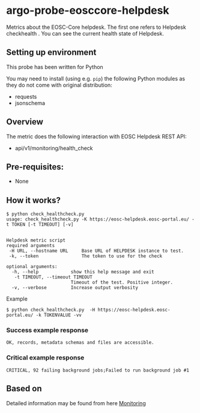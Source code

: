 # argo-probe-eosccore-helpdesk
Metrics about the EOSC-Core helpdesk.
The first one refers to Helpdesk checkhealth . You can see the current health state of Helpdesk. 


## Setting up environment
This probe has been written for Python 

You may need to install (using e.g. `pip`) the following Python modules as they do not come with original distribution:

- requests
- jsonschema

## Overview
The metric does the following interaction with EOSC Helpdesk REST API:

 - api/v1/monitoring/health_check

## Pre-requisites:
- None

## How it works?

```
$ python check_healthcheck.py 
usage: check_healthcheck.py -K https://eosc-helpdesk.eosc-portal.eu/ -t TOKEN [-t TIMEOUT] [-v] 
                       

Helpdesk metric script
required arguments 
 -H URL, --hostname URL     Base URL of HELPDESK instance to test.
 -k, --token                The token to use for the check 

optional arguments:
  -h, --help            show this help message and exit
   -t TIMEOUT, --timeout TIMEOUT
                        Timeout of the test. Positive integer.
  -v, --verbose         Increase output verbosity
```

Example

`$ python check_healthcheck.py  -H https://eosc-helpdesk.eosc-portal.eu/ -k TOKENVALUE -vv`

### Success example response

```
OK, records, metadata schemas and files are accessible.
```

### Critical example response

```
CRITICAL, 92 failing background jobs;Failed to run background job #1
```

## Based on 
Detailed information may be found from here  [Monitoring](https://admin-docs.zammad.org/en/latest/system/monitoring.html)

